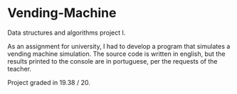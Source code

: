 # Vending-Machine
Data structures and algorithms project I.

As an assignment for university, I had to develop a program that simulates a vending machine simulation. The source code is written in english, but the results printed to the console are in portuguese, per the requests of the teacher.

Project graded in 19.38 / 20.

